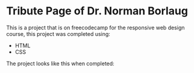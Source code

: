 # Tribute Page of Dr. Norman Borlaug

This is a project that is on freecodecamp for the responsive web design course, this project was completed using:

* HTML
* CSS

The project looks like this when completed:
<object src="https://tribute-page.freecodecamp.rocks.pdf" ></object>
